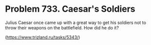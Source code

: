 # Problem 733. Caesar's Soldiers 

Julius Caesar once came up with a great way to get his soldiers not to throw their weapons on the battlefield. How did he do it?

(https://www.trizland.ru/tasks/5343/)
